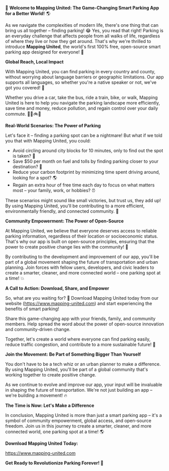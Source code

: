 🚀 **Welcome to Mapping United: The Game-Changing Smart Parking App for a Better World!** 🌎

As we navigate the complexities of modern life, there's one thing that can bring us all together – finding parking! 😂 Yes, you read that right! Parking is an everyday challenge that affects people from all walks of life, regardless of where they live or how they get around. That's why we're thrilled to introduce **Mapping United**, the world's first 100% free, open-source smart parking app designed for everyone! 🌟

**Global Reach, Local Impact**

With Mapping United, you can find parking in every country and county, without worrying about language barriers or geographic limitations. Our app supports all languages, so whether you're a native speaker or not, we've got you covered! 💬

Whether you drive a car, take the bus, ride a train, bike, or walk, Mapping United is here to help you navigate the parking landscape more efficiently, save time and money, reduce pollution, and regain control over your daily commute. 🚗🚌🚲💨

**Real-World Scenarios: The Power of Parking**

Let's face it – finding a parking spot can be a nightmare! But what if we told you that with Mapping United, you could:

* Avoid circling around city blocks for 10 minutes, only to find out the spot is taken? 🚫
* Save $50 per month on fuel and tolls by finding parking closer to your destination? 💸
* Reduce your carbon footprint by minimizing time spent driving around, looking for a spot? 🌎
* Regain an extra hour of free time each day to focus on what matters most – your family, work, or hobbies? ⏰

These scenarios might sound like small victories, but trust us, they add up! By using Mapping United, you'll be contributing to a more efficient, environmentally friendly, and connected community. 💪

**Community Empowerment: The Power of Open-Source**

At Mapping United, we believe that everyone deserves access to reliable parking information, regardless of their location or socioeconomic status. That's why our app is built on open-source principles, ensuring that the power to create positive change lies with the community! 🌈

By contributing to the development and improvement of our app, you'll be part of a global movement shaping the future of transportation and urban planning. Join forces with fellow users, developers, and civic leaders to create a smarter, cleaner, and more connected world – one parking spot at a time! 💥

**A Call to Action: Download, Share, and Empower**

So, what are you waiting for? 🤔 Download Mapping United today from our website (https://www.mapping-united.com) and start experiencing the benefits of smart parking!

Share this game-changing app with your friends, family, and community members. Help spread the word about the power of open-source innovation and community-driven change.

Together, let's create a world where everyone can find parking easily, reduce traffic congestion, and contribute to a more sustainable future! 🌟

**Join the Movement: Be Part of Something Bigger Than Yourself**

You don't have to be a tech whiz or an urban planner to make a difference. By using Mapping United, you'll be part of a global community that's working together to create positive change.

As we continue to evolve and improve our app, your input will be invaluable in shaping the future of transportation. We're not just building an app – we're building a movement! 🔥

**The Time is Now: Let's Make a Difference**

In conclusion, Mapping United is more than just a smart parking app – it's a symbol of community empowerment, global access, and open-source freedom. Join us in this journey to create a smarter, cleaner, and more connected world, one parking spot at a time! 🌎

**Download Mapping United Today:**

https://www.mapping-united.com

**Get Ready to Revolutionize Parking Forever! 🚀**